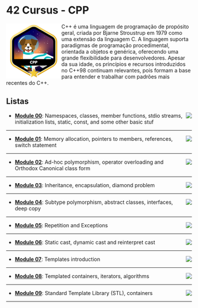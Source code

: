 # 42 Cursus - CPP

<img src="./assets/cppm.png" alt="completion-with-bonus-badge" align="left">

C++ é uma linguagem de programação de propósito geral, criada por Bjarne Stroustrup em 1979 como uma extensão da linguagem C. A linguagem suporta paradigmas de programação procedimental, orientada a objetos e genérica, oferecendo uma grande flexibilidade para desenvolvedores. Apesar da sua idade, os princípios e recursos introduzidos no C++98 continuam relevantes, pois formam a base para entender e trabalhar com padrões mais recentes do C++.

## Listas

- [**Module 00**](./modules/00): <img src="https://img.shields.io/badge/GRADE-100%2F100-success?logo=42&logoColor=fff" align="right"/>
	Namespaces, classes, member functions, stdio streams,
initialization lists, static, const, and some other basic stuf

---

- [**Module 01**](./modules/01): <img src="https://img.shields.io/badge/GRADE-100%2F100-success?logo=42&logoColor=fff" align="right"/>
	Memory allocation, pointers to members, references, switch statement

---

- [**Module 02**](./modules/02): <img src="https://img.shields.io/badge/GRADE-100%2F100-success?logo=42&logoColor=fff" align="right"/>
	Ad-hoc polymorphism, operator overloading and Orthodox Canonical class form

---

- [**Module 03**](./modules/03): <img src="https://img.shields.io/badge/GRADE-100%2F100-success?logo=42&logoColor=fff" align="right"/>
	Inheritance, encapsulation, diamond problem

---

- [**Module 04**](./modules/04): <img src="https://img.shields.io/badge/GRADE-100%2F100-success?logo=42&logoColor=fff" align="right"/>
	Subtype polymorphism, abstract classes, interfaces, deep copy

---

- [**Module 05**](./modules/05): <img src="https://img.shields.io/badge/GRADE-100%2F100-success?logo=42&logoColor=fff" align="right"/>
	Repetition and Exceptions

---

- [**Module 06**](./modules/06): <img src="https://img.shields.io/badge/GRADE-100%2F100-success?logo=42&logoColor=fff" align="right"/>
	Static cast, dynamic cast and reinterpret cast

---

- [**Module 07**](./modules/07): <img src="https://img.shields.io/badge/GRADE-100%2F100-success?logo=42&logoColor=fff" align="right"/>
	Templates introduction

---

- [**Module 08**](./modules/08): <img src="https://img.shields.io/badge/GRADE-100%2F100-success?logo=42&logoColor=fff" align="right"/>
	Templated containers, iterators, algorithms

---

- [**Module 09**](./modules/09): <img src="https://img.shields.io/badge/GRADE-0%2F100-fail?logo=42&logoColor=fff&color=f00" align="right"/>
	Standard Template Library (STL), containers

---